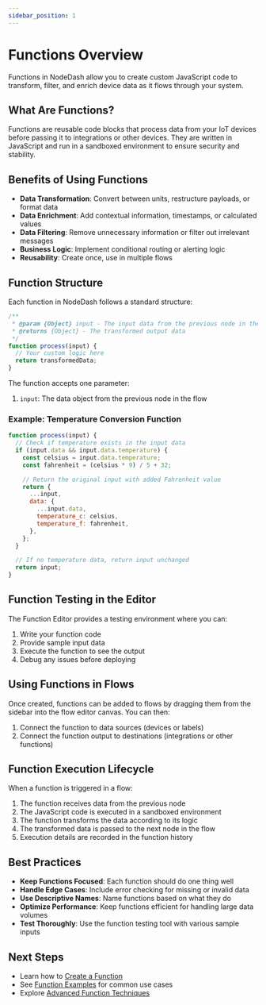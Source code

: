 ```yaml
---
sidebar_position: 1
---
```


# Functions Overview

Functions in NodeDash allow you to create custom JavaScript code to transform, filter, and enrich device data as it flows through your system.

## What Are Functions?

Functions are reusable code blocks that process data from your IoT devices before passing it to integrations or other devices. They are written in JavaScript and run in a sandboxed environment to ensure security and stability.

## Benefits of Using Functions

- **Data Transformation**: Convert between units, restructure payloads, or format data
- **Data Enrichment**: Add contextual information, timestamps, or calculated values
- **Data Filtering**: Remove unnecessary information or filter out irrelevant messages
- **Business Logic**: Implement conditional routing or alerting logic
- **Reusability**: Create once, use in multiple flows

## Function Structure

Each function in NodeDash follows a standard structure:

```javascript
/**
 * @param {Object} input - The input data from the previous node in the flow
 * @returns {Object} - The transformed output data
 */
function process(input) {
  // Your custom logic here
  return transformedData;
}
```

The function accepts one parameter:

1. `input`: The data object from the previous node in the flow

### Example: Temperature Conversion Function

```javascript
function process(input) {
  // Check if temperature exists in the input data
  if (input.data && input.data.temperature) {
    const celsius = input.data.temperature;
    const fahrenheit = (celsius * 9) / 5 + 32;

    // Return the original input with added Fahrenheit value
    return {
      ...input,
      data: {
        ...input.data,
        temperature_c: celsius,
        temperature_f: fahrenheit,
      },
    };
  }

  // If no temperature data, return input unchanged
  return input;
}
```

## Function Testing in the Editor

The Function Editor provides a testing environment where you can:

1. Write your function code
2. Provide sample input data
3. Execute the function to see the output
4. Debug any issues before deploying

## Using Functions in Flows

Once created, functions can be added to flows by dragging them from the sidebar into the flow editor canvas. You can then:

1. Connect the function to data sources (devices or labels)
2. Connect the function output to destinations (integrations or other functions)

## Function Execution Lifecycle

When a function is triggered in a flow:

1. The function receives data from the previous node
2. The JavaScript code is executed in a sandboxed environment
3. The function transforms the data according to its logic
4. The transformed data is passed to the next node in the flow
5. Execution details are recorded in the function history

## Best Practices

- **Keep Functions Focused**: Each function should do one thing well
- **Handle Edge Cases**: Include error checking for missing or invalid data
- **Use Descriptive Names**: Name functions based on what they do
- **Optimize Performance**: Keep functions efficient for handling large data volumes
- **Test Thoroughly**: Use the function testing tool with various sample inputs

## Next Steps

- Learn how to [Create a Function](./creating-functions)
- See [Function Examples](./examples) for common use cases
- Explore [Advanced Function Techniques](./advanced-techniques)
